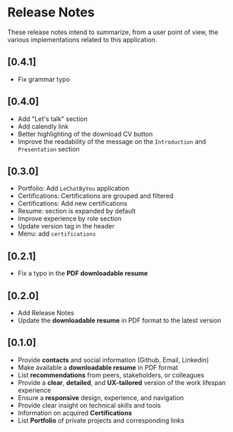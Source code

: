 # Release Notes

These release notes intend to summarize, from a user point of view, the various implementations related to this application.

## [0.4.1]

- Fix grammar typo

## [0.4.0]

- Add "Let's talk" section
- Add calendly link
- Better highlighting of the download CV button
- Improve the readability of the message on the `Introduction` and `Presentation` section

## [0.3.0]

- Portfolio: Add `LeChatByYou` application
- Certifications: Certifications are grouped and filtered
- Certifications: Add new certifications
- Resume: section is expanded by default
- Improve experience by role section
- Update version tag in the header
- Menu: add `certifications`

## [0.2.1]

- Fix a typo in the **PDF downloadable resume**

## [0.2.0]

- Add Release Notes
- Update the **downloadable resume** in PDF format to the latest version

## [0.1.0]

- Provide **contacts** and social information (Github, Email, Linkedin)
- Make available a **downloadable resume** in PDF format
- List **recommendations** from peers, stakeholders, or colleagues
- Provide a **clear**, **detailed**, and **UX-tailored** version of the work lifespan experience
- Ensure a **responsive** design, experience, and navigation
- Provide clear insight on technical skills and tools
- Information on acquired **Certifications**
- List **Portfolio** of private projects and corresponding links
